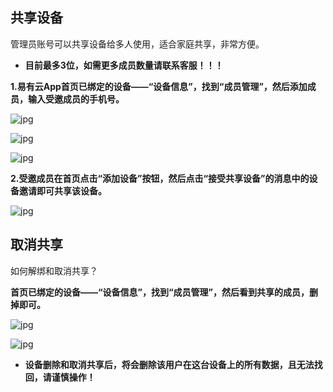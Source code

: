 ## 共享设备

管理员账号可以共享设备给多人使用，适合家庭共享，非常方便。

* **目前最多3位，如需更多成员数量请联系客服！！！**

**1.易有云App首页已绑定的设备——“设备信息”，找到“成员管理”，然后添加成员，输入受邀成员的手机号。**

![jpg](./image/home_share/1.jpg)

![jpg](./image/home_share/2.jpg)

![jpg](./image/home_share/3.jpg)

**2.受邀成员在首页点击“添加设备”按钮，然后点击“接受共享设备”的消息中的设备邀请即可共享该设备。**

![jpg](./image/home_share/4.jpg)



## 取消共享

如何解绑和取消共享？

**首页已绑定的设备——“设备信息”，找到“成员管理”，然后看到共享的成员，删掉即可。**

![jpg](./image/home_share/1.jpg)

![jpg](./image/home_share/2.jpg)

* **设备删除和取消共享后，将会删除该用户在这台设备上的所有数据，且无法找回，请谨慎操作！**